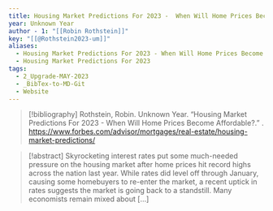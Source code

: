 ```yaml
---
title: Housing Market Predictions For 2023 -  When Will Home Prices Become Affordable?
year: Unknown Year
author - 1: "[[Robin Rothstein]]"
key: "[[@Rothstein2023-um]]"
aliases:
  - Housing Market Predictions For 2023 - When Will Home Prices Become Affordable?
  - Housing Market Predictions For 2023
tags:
  - 2_Upgrade-MAY-2023
  - _BibTex-to-MD-Git
  - Website
---
```


> [!bibliography]
> Rothstein, Robin. Unknown Year. “Housing Market Predictions For 2023 -  When Will Home Prices Become Affordable?.” . https://www.forbes.com/advisor/mortgages/real-estate/housing-market-predictions/

> [!abstract]
> Skyrocketing interest rates put some much-needed pressure on the housing market after home prices hit record highs across the nation last year. While rates did level off through January, causing some homebuyers to re-enter the market, a recent uptick in rates suggests the market is going back to a standstill. Many economists remain mixed about […]